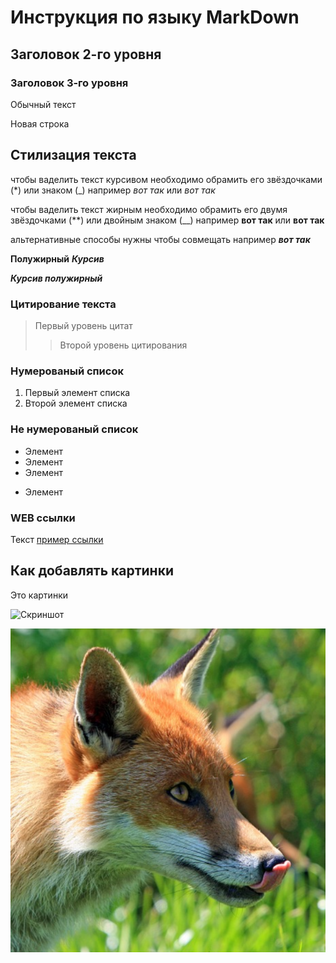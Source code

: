 # Инструкция по языку MarkDown

## Заголовок 2-го уровня

### Заголовок 3-го уровня

Обычный текст

Новая строка

## Стилизация текста

чтобы ваделить текст курсивом необходимо обрамить его звёздочками (*) или знаком (_) например *вот так* или _вот так_

чтобы ваделить текст жирным необходимо обрамить его двумя звёздочками (**) или двойным знаком (__) например **вот так** или __вот так__

альтернативные способы нужны чтобы совмещать например **_вот так_**

__Полужирный__ _**Курсив**_

**_Курсив полужирный_**

### Цитирование текста 

> Первый уровень цитат
>> Второй уровень цитирования

### Нумерованый список
1. Первый элемент списка
2. Второй элемент списка

### Не нумерованый список
* Элемент 
* Элемент 
* Элемент
+ Элемент

### WEB ссылки
Текст [пример ссылки](hhtps://example.com "Всплывающая подсказка")

## Как добавлять картинки
Это картинки

![Скриншот](img.png)

![Скриншот](img1.png)

